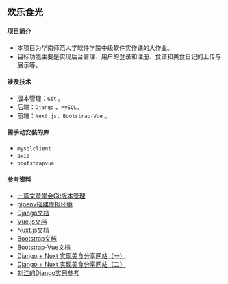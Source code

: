 ## 欢乐食光 

#### 项目简介 

* 本项目为华南师范大学软件学院中级软件实作课的大作业。
* 目标功能主要是实现后台管理、用户的登录和注册、食谱和美食日记的上传与展示等。

#### 涉及技术

* 版本管理：`Git` 。
* 后端：`Django` 、`MySQL`。
* 前端：`Nuxt.js`、`Bootstrap-Vue` 。

#### 需手动安装的库

* `mysqlclient`
* `axio` 
* `bootstrapvue`

#### 参考资料

* [一篇文章学会Git版本管理](https://juejin.cn/post/6844903879235076103) 
* [pipenv搭建虚拟环境](https://blog.csdn.net/liuyingying0418/article/details/100555214)  
* [Django文档](https://docs.djangoproject.com/en/3.1/) 
* [Vue.js文档](https://cn.vuejs.org/v2/guide/) 
* [Nuxt.js文档](https://www.nuxtjs.cn/guides/get-started/installation) 
* [Bootstrap文档](https://v4.bootcss.com/docs/getting-started/introduction/) 
* [Bootstrap-Vue文档](https://bootstrap-vue.org/docs) 
* [Django + Nuxt 实现美食分享网站（一）](https://tuture.co/2019/10/18/0818be0/) 
* [Django + Nuxt 实现美食分享网站（二）](https://tuture.co/2019/10/18/425a3a9/) 
* [刘江的Django实例参考](https://www.liujiangblog.com/course/django/) 

